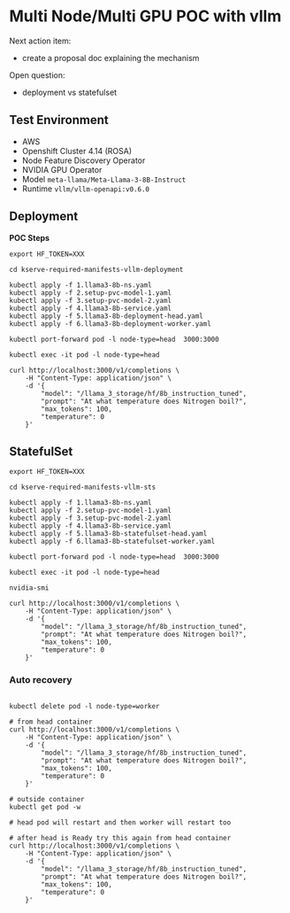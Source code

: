 # Multi Node/Multi GPU POC with vllm

Next action item:
- create a proposal doc explaining the mechanism

Open question:
- deployment vs statefulset

## Test Environment
- AWS
- Openshift Cluster 4.14 (ROSA)
- Node Feature Discovery Operator
- NVIDIA GPU Operator
- Model `meta-llama/Meta-Llama-3-8B-Instruct`
- Runtime `vllm/vllm-openapi:v0.6.0`

## Deployment
**POC Steps**
~~~
export HF_TOKEN=XXX

cd kserve-required-manifests-vllm-deployment

kubectl apply -f 1.llama3-8b-ns.yaml
kubectl apply -f 2.setup-pvc-model-1.yaml
kubectl apply -f 3.setup-pvc-model-2.yaml
kubectl apply -f 4.llama3-8b-service.yaml
kubectl apply -f 5.llama3-8b-deployment-head.yaml
kubectl apply -f 6.llama3-8b-deployment-worker.yaml

kubectl port-forward pod -l node-type=head  3000:3000

kubectl exec -it pod -l node-type=head

curl http://localhost:3000/v1/completions \
    -H "Content-Type: application/json" \
    -d '{
        "model": "/llama_3_storage/hf/8b_instruction_tuned",
        "prompt": "At what temperature does Nitrogen boil?",
        "max_tokens": 100,
        "temperature": 0
    }'
~~~



## StatefulSet
~~~
export HF_TOKEN=XXX

cd kserve-required-manifests-vllm-sts

kubectl apply -f 1.llama3-8b-ns.yaml
kubectl apply -f 2.setup-pvc-model-1.yaml
kubectl apply -f 3.setup-pvc-model-2.yaml
kubectl apply -f 4.llama3-8b-service.yaml
kubectl apply -f 5.llama3-8b-statefulset-head.yaml
kubectl apply -f 6.llama3-8b-statefulset-worker.yaml

kubectl port-forward pod -l node-type=head  3000:3000

kubectl exec -it pod -l node-type=head

nvidia-smi

curl http://localhost:3000/v1/completions \
    -H "Content-Type: application/json" \
    -d '{
        "model": "/llama_3_storage/hf/8b_instruction_tuned",
        "prompt": "At what temperature does Nitrogen boil?",
        "max_tokens": 100,
        "temperature": 0
    }'
~~~


### Auto recovery
~~~

kubectl delete pod -l node-type=worker

# from head container
curl http://localhost:3000/v1/completions \
    -H "Content-Type: application/json" \
    -d '{
        "model": "/llama_3_storage/hf/8b_instruction_tuned",
        "prompt": "At what temperature does Nitrogen boil?",
        "max_tokens": 100,
        "temperature": 0
    }'

# outside container
kubectl get pod -w    

# head pod will restart and then worker will restart too

# after head is Ready try this again from head container
curl http://localhost:3000/v1/completions \
    -H "Content-Type: application/json" \
    -d '{
        "model": "/llama_3_storage/hf/8b_instruction_tuned",
        "prompt": "At what temperature does Nitrogen boil?",
        "max_tokens": 100,
        "temperature": 0
    }'
~~~
